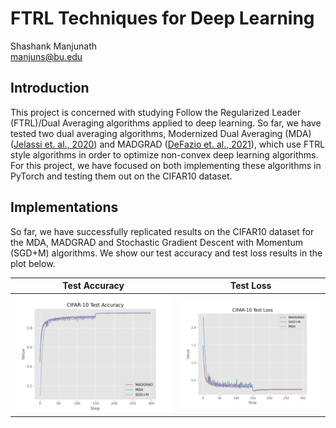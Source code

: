 # FTRL Techniques for Deep Learning

Shashank Manjunath  
manjuns@bu.edu

## Introduction

This project is concerned with studying Follow the Regularized Leader (FTRL)/Dual Averaging algorithms applied to deep
learning. So far, we have tested two dual averaging algorithms, Modernized Dual Averaging (MDA) ([Jelassi et. al.,
2020](http://arxiv.org/abs/2010.10502)) and MADGRAD ([DeFazio et. al., 2021](https://arxiv.org/pdf/2101.11075.pdf)),
which use FTRL style algorithms in order to optimize non-convex deep learning algorithms. For this project, we have
focused on both implementing these algorithms in PyTorch and testing them out on the CIFAR10 dataset.

## Implementations

So far, we have successfully replicated results on the CIFAR10 dataset for the MDA, MADGRAD and Stochastic Gradient
Descent with Momentum (SGD+M) algorithms. We show our test accuracy and test loss results in the plot below.

Test Accuracy                             | Test Loss
:-------------------------:               | :-------------------------:
![](./ftrl_dl_data/CIFAR-10_test_acc.png) | ![](./ftrl_dl_data/CIFAR-10_test_loss.png)
